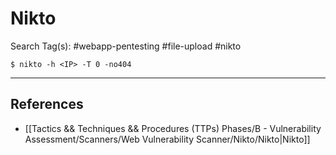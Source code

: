 # Nikto

Search Tag(s): #webapp-pentesting #file-upload #nikto

`$ nikto -h <IP> -T 0 -no404`

---
## References

- [[Tactics && Techniques && Procedures (TTPs) Phases/B - Vulnerability Assessment/Scanners/Web Vulnerability Scanner/Nikto/Nikto|Nikto]]